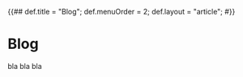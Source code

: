 {{##
    def.title = "Blog";
    def.menuOrder = 2;
    def.layout = "article";
#}}

# Blog

bla bla bla